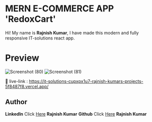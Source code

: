 # MERN E-COMMERCE APP 'RedoxCart'

Hi! My name is **Rajnish Kumar**, I have made this modern and fully responsive IT-solutions react app.

# Preview
![Screenshot (80)](https://github.com/redoxrj/IT-solutions-react-app/assets/140983045/99e415b9-cd0a-4815-aa5a-2c755f916960)
![Screenshot (81)](https://github.com/redoxrj/IT-solutions-react-app/assets/140983045/5e9731b8-db92-4b77-a107-66c498bbd954)


🔗 live-link : https://it-solutions-cupxpx1u7-rajnish-kumars-projects-5f8487f8.vercel.app/<br>

## Author

**LinkedIn** Click [Here](https://www.linkedin.com/in/rajnish-kumar-redoxrj/) **Rajnish Kumar**
**Github** Click [Here](https://github.com/redoxrj) **Rajnish Kumar**
